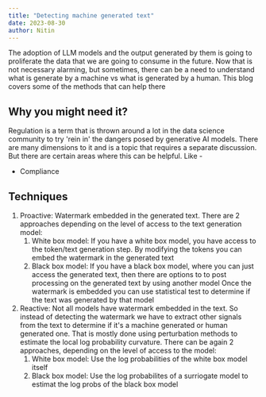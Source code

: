 ```yaml
---
title: "Detecting machine generated text"
date: 2023-08-30
author: Nitin
---
```


The adoption of LLM models and the output generated by them is going to proliferate the data that we are going to consume in the future. Now that is not necessary alarming, but sometimes, there can be a need to understand what is generate by a machine vs what is generated by a human. This blog covers some of the methods that can help there

## Why you might need it?

Regulation is a term that is thrown around a lot in the data science community to try 'rein in' the dangers posed by generative AI models. There are many dimensions to it and is a topic that requires a separate discussion. But there are certain areas where this can be helpful. Like -
* Compliance

## Techniques
1. Proactive: Watermark embedded in the generated text. There are 2 approaches depending on the level of access to the text generation model:
    1. White box model: If you have a white box model, you have access to the token/text generation step. By modifying the tokens you can embed the watermark in the generated text
    2. Black box model: If you have a black box model, where you can just access the generated text, then there are options to to post processing on the generated text by using another model
    Once the watermark is embedded you can use statistical test to determine if the text was generated by that model
2. Reactive: Not all models have watermark embedded in the text. So instead of detecting the watermark we have to extract other signals from the text to determine if it's a machine generated or human generated one. That is mostly done using perturbation methods to estimate the local log probability curvature. There can be again 2 approaches, depending on the level of access to the model:
    1. White box model: Use the log probabilities of the white box model itself
    2. Black box model: Use the log probabilites of a surriogate model to estimat the log probs of the black box model

